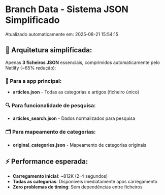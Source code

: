 # Branch Data - Sistema JSON Simplificado
Atualizado automaticamente em: 2025-08-21 15:54:15

## 🎯 Arquitetura simplificada:
Apenas **3 ficheiros JSON** essenciais, comprimidos automaticamente pelo Netlify (~65% redução):

### 📱 Para a app principal:
- **articles.json** - Todas as categorias e artigos (ficheiro único)

### 🔍 Para funcionalidade de pesquisa:
- **articles_search.json** - Dados normalizados para pesquisa

### 🗂️ Para mapeamento de categorias:
- **original_categories.json** - Mapeamento de categorias originais

## ⚡ Performance esperada:
- **Carregamento inicial**: ~812K (2-4 segundos)
- **Todas as categorias**: Disponíveis imediatamente após carregamento
- **Zero problemas de timing**: Sem dependências entre ficheiros
